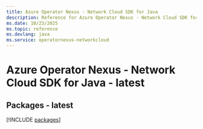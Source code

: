 ```yaml
---
title: Azure Operator Nexus - Network Cloud SDK for Java
description: Reference for Azure Operator Nexus - Network Cloud SDK for Java
ms.date: 10/23/2025
ms.topic: reference
ms.devlang: java
ms.service: operatornexus-networkcloud
---
```

# Azure Operator Nexus - Network Cloud SDK for Java - latest
## Packages - latest
[!INCLUDE [packages](operator-nexus---network-cloud-index.md)]